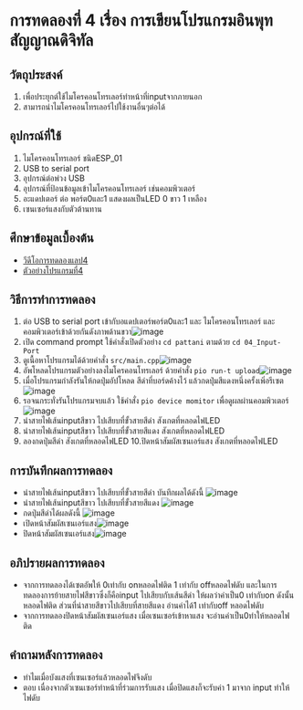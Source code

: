 # การทดลองที่ 4 เรื่อง การเขียนโปรแกรมอินพุทสัญญาณดิจิทัล
## วัตถุประสงค์ 
1. เพื่อประยุกต์ใช้ไมโครคอนโทรเลอร์ทำหน้าที่inputจากภายนอก
2. สามารถนำไมโครคอนโทรเลอร์ไปใช้งานอื่นๆต่อได้
## อุปกรณ์ที่ใช้ 
1. ไมโครคอนโทรเลอร์ ชนิดESP_01
2. USB to serial port
3. อุปกรณ์ต่อพ่วง USB
4. อุปกรณ์ที่ป้อนข้อมูลเข้าไมโครคอนโทรเลอร์ เช่นคอมพิวเตอร์
5. อะแดปเตอร์ ต่อ พอร์ต0และ1 แสดงผลเป็นLED 0 ขาว 1 เหลือง
6. เซนเซอร์แสงกับตัวต้านทาน
## ศึกษาข้อมูลเบื้องต้น 
* [วีดีโอการทดลองแลป4](https://www.youtube.com/watch?v=nFqoZT26U5k)
* [ตัวอย่างโปรแกรมที่4](https://github.com/choompol-boonmee/lab63b/tree/master/examples/04_Input-Port)
## วิธีการทำการทดลอง
1. ต่อ USB to serial port เข้ากับอแดปเตอร์พอร์ต0และ1 และ ไมโครคอนโทรเลอร์ และคอมพิวเตอร์เข้าด้วยกันดังภาพด้านขวา![image](https://user-images.githubusercontent.com/80879365/112296432-7d176d80-8cc7-11eb-8ec1-c189472eef10.png)
2. เปิด command prompt ใช้คำสั่งเปิดตัวอย่าง `cd pattani` ตามด้วย `cd 04_Input-Port`
3. ดูเนื้อหาโปรแกรมได้ด้วยคำสั่ง `src/main.cpp`![image](https://user-images.githubusercontent.com/80879365/112296920-daabba00-8cc7-11eb-91d9-6fd8ab662ea5.png)
4. อัพโหลดโปรแกรมตัวอย่างลงไมโครคอนโทรเลอร์ ด้วยคำสั่ง `pio run-t upload`![image](https://user-images.githubusercontent.com/80879365/112297051-ffa02d00-8cc7-11eb-8c9e-d8db657e31eb.png)
5. เมื่อโปรแกรมกำลังรันให้กดปุ่มอัปโหลด สีดำที่บอร์ดค้างไว้ แล้วกดปุ่มสีแดงหนึ่งครั้งเพิ่อรีเซต![image](https://user-images.githubusercontent.com/80879365/112297180-25c5cd00-8cc8-11eb-9424-19df25f9c8d2.png)
6. รอจนกระทั่งรันโปรแกรมจบแล้ว ใช้คำสั่ง `pio device momitor` เพื่อดูผลผ่านคอมพิวเตอร์![image](https://user-images.githubusercontent.com/80879365/112297299-4c840380-8cc8-11eb-9c0d-9af4e28864e3.png)
7. นำสายไฟเส้นinputสีขาว ไปเสียบที่ขั้วสายสีดำ สังเกตที่หลอดไฟLED
8. นำสายไฟเส้นinputสีขาว ไปเสียบที่ขั้วสายสีแดง สังเกตที่หลอดไฟLED
9. ลองกดปุ่มสีดำ สังเกตที่หลอดไฟLED
10.ปิดหน้าสัมผัสเซนเอร์แสง สังเกตที่หลอดไฟLED
## การบันทึกผลการทดลอง
* นำสายไฟเส้นinputสีขาว ไปเสียบที่ขั้วสายสีดำ บันทึกผลได้ดังนี้ ![image](https://user-images.githubusercontent.com/80879365/112297709-ccaa6900-8cc8-11eb-9818-f4339d59ae6d.png)
* นำสายไฟเส้นinputสีขาว ไปเสียบที่ขั้วสายสีแดง ![image](https://user-images.githubusercontent.com/80879365/112298069-30349680-8cc9-11eb-9378-a336f8cdc263.png)
* กดปุ่มสีดำได้ผลดังนี้ ![image](https://user-images.githubusercontent.com/80879365/112297970-15622200-8cc9-11eb-95f1-c52f483d063a.png)
* เปิดหน้าสัมผัสเซนเอร์แสง![image](https://user-images.githubusercontent.com/80879365/112300267-3b88c180-8ccb-11eb-8b6e-2237d821de3c.png)
* ปิดหน้าสัมผัสเซนเอร์แสง![image](https://user-images.githubusercontent.com/80879365/112300457-768af500-8ccb-11eb-9e4e-e2b47ba15a41.png)
## อภิปรายผลการทดลอง
* จากการทดลองได้เซตอัพให้ 0เท่ากับ onหลอดไฟติด 1 เท่ากับ offหลอดไฟดับ และในการทดลองการย้ายสายไฟสีขาวซึ่งก็คือinput ไปเสียบกับเส้นสีดำ ให้ผลว่าค่าเป็น0 เท่ากับon ดังนั้นหลอดไฟติด ส่วนที่นำสายสีขาวไปเสียบที่สายสีแดง อ่านค่าได้1 เท่ากับoff หลอดไฟดับ 
* จากการทดลองปิดหน้าสัมผัสเซนเอร์แสง เมื่อเซนเซอร์เข้าหาแสง จะอ่านค่าเป็น0ทำให้หลอดไฟติด
## คำถามหลังการทดลอง
* ทำไมเมื่อบังแสงที่เซนเซอร์แล้วหลอดไฟจึงดับ
* ตอบ เนื่องจากตัวเซนเซอร์ทำหน้าที่ร่วมการรับแสง เมื่อปิดแสงก็จะรับค่า 1 มาจาก input ทำให้ไฟดับ

